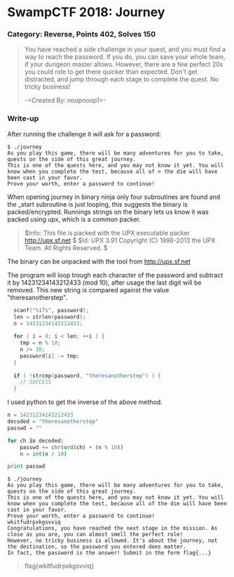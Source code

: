 # SwampCTF 2018: Journey
### Category: Reverse, Points 402, Solves 150

> You have reached a side challenge in your quest, and you must find a way to reach the password. If you do, you can save your whole team, if your dungeon master allows. However, there are a few perfect 20s you could role to get there quicker than expected. Don't get distracted, and jump through each stage to complete the quest. No tricky business!
> 
> -=Created By: noopnoop1=-


### Write-up
After running the challenge it will ask for a password:
```
$ ./journey 
As you play this game, there will be many adventures for you to take, quests on the side of this great journey.
This is one of the quests here, and you may not know it yet. You will know when you complete the test, because all of > the die will have been cast in your favor.
Prove your worth, enter a password to continue!
```


When opening journey in binary ninja only four subroutines are found and the _start subroutine is just looping, this suggests the binary is packed/encrypted. Runnings strings on the binary lets us know it was packed using upx, which is a common packer.

> $Info: This file is packed with the UPX executable packer http://upx.sf.net $
> $Id: UPX 3.91 Copyright (C) 1996-2013 the UPX Team. All Rights Reserved. $

The binary can be unpacked with the tool from http://upx.sf.net 

The program will loop trough each character of the password and subtract it by 14231234143212433 (mod 10), after usage
the last digit will be removed. This new string is compared against the value "theresanotherstep".

```c
  scanf("%17s", password);
  len = strlen(password);
  n = 14231234143212433;
  
  for ( i = 0; i < len; ++i ) {
    tmp = n % 10;
    n /= 10;
    password[i] -= tmp;
  }
  
  if ( !strcmp(password, "theresanotherstep") ) {
    // SUCCESS
  }
```
I used python to get the inverse of the above method. 
```python
n = 14231234143212433
decoded = "theresanotherstep"
passwd = ""

for ch in decoded:
    passwd += chr(ord(ch) + (n % 10))
    n = int(n / 10)

print passwd
```

```
$ ./journey 
As you play this game, there will be many adventures for you to take, quests on the side of this great journey.
This is one of the quests here, and you may not know it yet. You will know when you complete the test, because all of the die will have been cast in your favor.
Prove your worth, enter a password to continue!
wkitfudrpxkgsvviq
Congratulations, you have reached the next stage in the mission. As close as you are, you can almost smell the perfect role!
However, no tricky business is allowed. It's about the journey, not the destination, so the password you entered does matter.
In fact, the password is the answer! Submit in the form flag{...}
```

> flag{wkitfudrpxkgsvviq}

